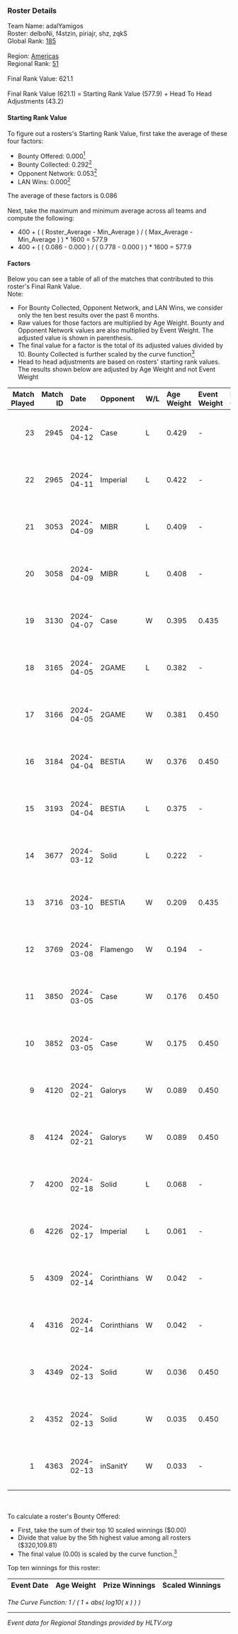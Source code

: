 ### Roster Details<br />
Team Name: adalYamigos<br />
Roster: delboNi, f4stzin, piriajr, shz, zqkS<br />
Global Rank: [185](../standings_global.md)<br />
<br />
Region: [Americas]( ../standings_americas.md)<br />
Regional Rank: [51]( ../standings_americas.md)<br />
<br />
Final Rank Value:  621.1<br />
<br />
Final Rank Value (621.1) = Starting Rank Value (577.9) + Head To Head Adjustments (43.2)<br />

#### Starting Rank Value<br />
To figure out a rosters's Starting Rank Value, first take the average of these four factors:<br />
- Bounty Offered: 0.000[<sup>1</sup>](#table2)
- Bounty Collected: 0.292[<sup>2</sup>](#table1)
- Opponent Network: 0.053[<sup>2</sup>](#table1)
- LAN Wins: 0.000[<sup>2</sup>](#table1)

The average of these factors is 0.086<br />
<br />
Next, take the maximum and minimum average across all teams and compute the following:<br />
- 400 + ( ( Roster_Average - Min_Average ) / ( Max_Average - Min_Average ) ) * 1600 = 577.9
- 400 + ( ( 0.086 - 0.000 ) / ( 0.778 - 0.000 ) ) * 1600 = 577.9


#### Factors<br />
Below you can see a table of all of the matches that contributed to this roster's Final Rank Value.<br />
Note:<br />

- For Bounty Collected, Opponent Network, and LAN Wins, we consider only the ten best results over the past 6 months.
- Raw values for those factors are multiplied by Age Weight. Bounty and Opponent Network values are also multiplied by Event Weight. The adjusted value is shown in parenthesis.
- The final value for a factor is the total of its adjusted values divided by 10. Bounty Collected is further scaled by the curve function[<sup>3</sup>](#curveFunction)
- Head to head adjustments are based on rosters' starting rank values. The results shown below are adjusted by Age Weight and not Event Weight
<span id="table1"></span><br />


| Match Played | Match ID | Date       | Opponent    | W/L | Age Weight | Event Weight | Bounty Collected | Opponent Network | LAN Wins  | H2H Adj. | Roster                               |
| -: | -: | :- | :- | :- | :- | :- | :- | :- | :- | -: | :- |
|           23 |     2945 | 2024-04-12 | Case        | L   | 0.429      | -            | -                | -                | -         |    -2.28 | delboNi, f4stzin, piriajr, shz, zqkS |
|           22 |     2965 | 2024-04-11 | Imperial    | L   | 0.422      | -            | -                | -                | -         |    -0.35 | delboNi, f4stzin, piriajr, shz, zqkS |
|           21 |     3053 | 2024-04-09 | MIBR        | L   | 0.409      | -            | -                | -                | -         |    -0.16 | delboNi, f4stzin, piriajr, shz, zqkS |
|           20 |     3058 | 2024-04-09 | MIBR        | L   | 0.408      | -            | -                | -                | -         |    -0.16 | delboNi, f4stzin, piriajr, shz, zqkS |
|           19 |     3130 | 2024-04-07 | Case        | W   | 0.395      | 0.435        | 0.029 (0.005)    | 0.778 (0.134)    | 0 (0.000) |    10.49 | delboNi, f4stzin, piriajr, shz, zqkS |
|           18 |     3165 | 2024-04-05 | 2GAME       | L   | 0.382      | -            | -                | -                | -         |    -5.18 | delboNi, f4stzin, piriajr, shz, zqkS |
|           17 |     3166 | 2024-04-05 | 2GAME       | W   | 0.381      | 0.450        | 0.002 (0.000)    | 0.049 (0.008)    | 0 (0.000) |     7.00 | delboNi, f4stzin, piriajr, shz, zqkS |
|           16 |     3184 | 2024-04-04 | BESTIA      | W   | 0.376      | 0.450        | 0.096 (0.016)    | 0.776 (0.131)    | 0 (0.000) |    10.64 | delboNi, f4stzin, piriajr, shz, zqkS |
|           15 |     3193 | 2024-04-04 | BESTIA      | L   | 0.375      | -            | -                | -                | -         |    -1.18 | delboNi, f4stzin, piriajr, shz, zqkS |
|           14 |     3677 | 2024-03-12 | Solid       | L   | 0.222      | -            | -                | -                | -         |    -1.18 | delboNi, f4stzin, piriajr, shz, zqkS |
|           13 |     3716 | 2024-03-10 | BESTIA      | W   | 0.209      | 0.435        | 0.096 (0.009)    | 0.776 (0.070)    | 0 (0.000) |     6.00 | delboNi, f4stzin, piriajr, shz, zqkS |
|           12 |     3769 | 2024-03-08 | Flamengo    | W   | 0.194      | -            | -                | -                | 0 (0.000) |     2.23 | delboNi, f4stzin, piriajr, shz, zqkS |
|           11 |     3850 | 2024-03-05 | Case        | W   | 0.176      | 0.450        | 0.029 (0.002)    | 0.778 (0.062)    | 0 (0.000) |     4.80 | delboNi, f4stzin, piriajr, shz, zqkS |
|           10 |     3852 | 2024-03-05 | Case        | W   | 0.175      | 0.450        | 0.029 (0.002)    | 0.778 (0.061)    | 0 (0.000) |     4.83 | delboNi, f4stzin, piriajr, shz, zqkS |
|            9 |     4120 | 2024-02-21 | Galorys     | W   | 0.089      | 0.450        | 0.030 (0.001)    | 0.530 (0.021)    | 0 (0.000) |     2.39 | delboNi, f4stzin, piriajr, shz, zqkS |
|            8 |     4124 | 2024-02-21 | Galorys     | W   | 0.089      | 0.450        | 0.030 (0.001)    | 0.530 (0.021)    | 0 (0.000) |     2.39 | delboNi, f4stzin, piriajr, shz, zqkS |
|            7 |     4200 | 2024-02-18 | Solid       | L   | 0.068      | -            | -                | -                | -         |    -0.31 | delboNi, f4stzin, piriajr, shz, zqkS |
|            6 |     4226 | 2024-02-17 | Imperial    | L   | 0.061      | -            | -                | -                | -         |    -0.04 | delboNi, f4stzin, piriajr, shz, zqkS |
|            5 |     4309 | 2024-02-14 | Corinthians | W   | 0.042      | -            | -                | -                | 0 (0.000) |     0.54 | delboNi, f4stzin, piriajr, shz, zqkS |
|            4 |     4316 | 2024-02-14 | Corinthians | W   | 0.042      | -            | -                | -                | -         |     0.53 | delboNi, f4stzin, piriajr, shz, zqkS |
|            3 |     4349 | 2024-02-13 | Solid       | W   | 0.036      | 0.450        | 0.024 (0.000)    | 0.807 (0.013)    | -         |     0.97 | delboNi, f4stzin, piriajr, shz, zqkS |
|            2 |     4352 | 2024-02-13 | Solid       | W   | 0.035      | 0.450        | 0.024 (0.000)    | 0.807 (0.013)    | -         |     0.96 | delboNi, f4stzin, piriajr, shz, zqkS |
|            1 |     4363 | 2024-02-13 | inSanitY    | W   | 0.033      | -            | -                | -                | -         |     0.28 | delboNi, f4stzin, piriajr, shz, zqkS |

<br />
<span id="table2"></span><br />
To calculate a roster's Bounty Offered:<br />

- First, take the sum of their top 10 scaled winnings ($0.00)
- Divide that value by the 5th highest value among all rosters ($320,109.81)
- The final value (0.00) is scaled by the curve function.[<sup>3</sup>](#curveFunction)

Top ten winnings for this roster:<br />

| Event Date | Age Weight | Prize Winnings | Scaled Winnings |
| :- | -: | :- | :- |


<span id="curveFunction"></span>_The Curve Function: 1 / ( 1 + abs( log10( x ) ) )_<br />

---
_Event data for Regional Standings provided by HLTV.org_<br />
